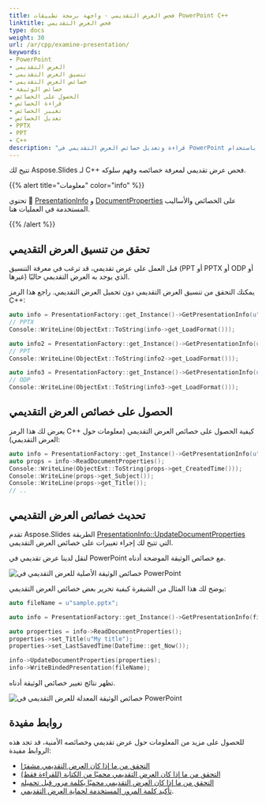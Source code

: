 ```yaml
---
title: فحص العرض التقديمي - واجهة برمجة تطبيقات PowerPoint C++
linktitle: فحص العرض التقديمي
type: docs
weight: 30
url: /ar/cpp/examine-presentation/
keywords:
- PowerPoint
- العرض التقديمي
- تنسيق العرض التقديمي
- خصائص العرض التقديمي
- خصائص الوثيقة
- الحصول على الخصائص
- قراءة الخصائص
- تغيير الخصائص
- تعديل الخصائص
- PPTX
- PPT
- C++
description: "قراءة وتعديل خصائص العرض التقديمي في PowerPoint باستخدام C++"
---
```


تتيح لك Aspose.Slides لـ C++ فحص عرض تقديمي لمعرفة خصائصه وفهم سلوكه. 

{{% alert title="معلومات" color="info" %}}

تحتوي 🥃 [PresentationInfo](https://reference.aspose.com/slides/cpp/class/aspose.slides.presentation_info) و [DocumentProperties](https://reference.aspose.com/slides/cpp/class/aspose.slides.document_properties/) على الخصائص والأساليب المستخدمة في العمليات هنا.

{{% /alert %}} 

## **تحقق من تنسيق العرض التقديمي**

قبل العمل على عرض تقديمي، قد ترغب في معرفة التنسيق (PPT أو PPTX أو ODP أو غيرها) الذي يوجد به العرض التقديمي حاليًا.

يمكنك التحقق من تنسيق العرض التقديمي دون تحميل العرض التقديمي. راجع هذا الرمز C++:

``` cpp
auto info = PresentationFactory::get_Instance()->GetPresentationInfo(u"pres.pptx");
// PPTX
Console::WriteLine(ObjectExt::ToString(info->get_LoadFormat()));

auto info2 = PresentationFactory::get_Instance()->GetPresentationInfo(u"pres.ppt");
// PPT
Console::WriteLine(ObjectExt::ToString(info2->get_LoadFormat()));

auto info3 = PresentationFactory::get_Instance()->GetPresentationInfo(u"pres.odp");
// ODP
Console::WriteLine(ObjectExt::ToString(info3->get_LoadFormat()));
```

## **الحصول على خصائص العرض التقديمي**

يعرض لك هذا الرمز C++ كيفية الحصول على خصائص العرض التقديمي (معلومات حول العرض التقديمي):

``` cpp
auto info = PresentationFactory::get_Instance()->GetPresentationInfo(u"pres.pptx");
auto props = info->ReadDocumentProperties();
Console::WriteLine(ObjectExt::ToString(props->get_CreatedTime()));
Console::WriteLine(props->get_Subject());
Console::WriteLine(props->get_Title());
// .. 
```

## **تحديث خصائص العرض التقديمي**

تقدم Aspose.Slides الطريقة [PresentationInfo::UpdateDocumentProperties](https://reference.aspose.com/slides/cpp/aspose.slides/presentationinfo/updatedocumentproperties/) التي تتيح لك إجراء تغييرات على خصائص العرض التقديمي.

لنقل لدينا عرض تقديمي في PowerPoint مع خصائص الوثيقة الموضحة أدناه.

![خصائص الوثيقة الأصلية للعرض التقديمي في PowerPoint](input_properties.png)

يوضح لك هذا المثال من الشيفرة كيفية تحرير بعض خصائص العرض التقديمي:

```cpp
auto fileName = u"sample.pptx";

auto info = PresentationFactory::get_Instance()->GetPresentationInfo(fileName);

auto properties = info->ReadDocumentProperties();
properties->set_Title(u"My title");
properties->set_LastSavedTime(DateTime::get_Now());

info->UpdateDocumentProperties(properties);
info->WriteBindedPresentation(fileName);
```

تظهر نتائج تغيير خصائص الوثيقة أدناه.

![خصائص الوثيقة المعدلة للعرض التقديمي في PowerPoint](output_properties.png)

## **روابط مفيدة**

للحصول على مزيد من المعلومات حول عرض تقديمي وخصائصه الأمنية، قد تجد هذه الروابط مفيدة:

- [التحقق من ما إذا كان العرض التقديمي مشفرًا](https://docs.aspose.com/slides/cpp/password-protected-presentation/#checking-whether-a-presentation-is-encrypted)
- [التحقق من ما إذا كان العرض التقديمي محميًا من الكتابة (للقراءة فقط)](https://docs.aspose.com/slides/cpp/password-protected-presentation/#checking-whether-a-presentation-is-write-protected)
- [التحقق من ما إذا كان العرض التقديمي محميًا بكلمة مرور قبل تحميله](https://docs.aspose.com/slides/cpp/password-protected-presentation/#checking-whether-a-presentation-is-password-protected-before-loading-it)
- [تأكيد كلمة المرور المستخدمة لحماية العرض التقديمي](https://docs.aspose.com/slides/cpp/password-protected-presentation/#validating-or-confirming-that-a-specific-password-has-been-used-to-protect-a-presentation).